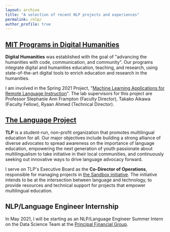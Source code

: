```yaml
---
layout: archive
title: "A selection of recent NLP projects and experiences"
permalink: /nlp/
author_profile: true
---
```


[MIT Programs in Digital Humanities](https://digitalhumanities.mit.edu)
---

<b>Digital Humanities</b> was established with the goal of "advancing the humanities with code, communication, and community". Our programs integrate digital and humanities education, teaching, and research, using state-of-the-art digital tools to enrich education and research in the humanities. 

I am involved in the Spring 2021 Project, "[Machine Learning Applications for Remote Language Instruction](https://github.com/dhmit/lang_learn)". The lab supervisors for this project are Professor Stephanie Ann Frampton (Faculty Director), Takako Aikawa (Faculty Fellow), Ryaan Ahmed (Technical Director).


[The Language Project](https://www.the-language-project.org/index.html)
---

<b>TLP</b> is a student-run, non-profit organization that promotes multilingual education for all. Our major objectives include building a strong alliance of diverse advocates to spread awareness on the importance of language education, empowering the next generation of youth passionate about multilingualism to take initiative in their local communities, and continuously seeking out innovative ways to drive language advocacy forward.

I serve on TLP's Executive Board as the <b>Co-Director of Operations</b>, responsible for managing projects in [the Sandbox initiative](https://www.the-language-project.org/sandbox.html). The initiative intends to be at the intersection between language and technology, to provide resources and technical support for projects that empower multilingual education.


NLP/Language Engineer Internship
---

In May 2021, I will be starting as an NLP/Language Engineer Summer Intern on the Data Science Team at the [Principal Financial Group](https://www.principal.com).

